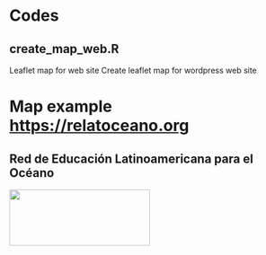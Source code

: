 # Codes
## create_map_web.R
Leaflet map for web site
Create leaflet map for wordpress web site 
# Map example https://relatoceano.org

## Red de Educación Latinoamericana para el Océano 
<img src="https://relatoceano.org/wp-content/uploads/2020/08/LOGO-RELATO-sin-texto.png" width="250" height="100">

